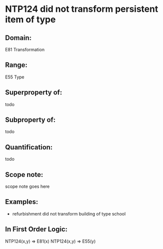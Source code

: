 # NTP124 did not transform persistent item of type

## Domain: 

E81 Transformation

## Range: 

E55 Type

## Superproperty of: 

todo

## Subproperty of: 

todo

## Quantification: 

todo

## Scope note: 

scope note goes here

## Examples: 

* refurbishment did not transform building of type school

## In First Order Logic: 

NTP124(x,y) ⇒ E81(x)
NTP124(x,y) ⇒ E55(y)


